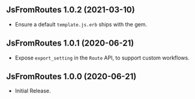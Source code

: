 ## JsFromRoutes 1.0.2 (2021-03-10) ##

*   Ensure a default `template.js.erb` ships with the gem.


## JsFromRoutes 1.0.1 (2020-06-21) ##

*   Expose `export_setting` in the `Route` API, to support custom workflows.


## JsFromRoutes 1.0.0 (2020-06-21) ##

*   Initial Release.
